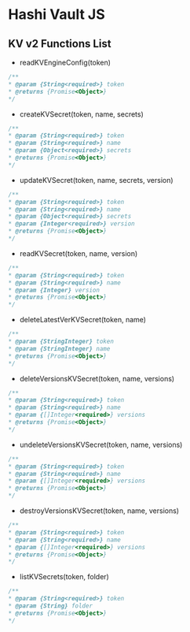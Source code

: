 # Hashi Vault JS

## KV v2 Functions List

* readKVEngineConfig(token)

```javascript
/**
* @param {String<required>} token
* @returns {Promise<Object>}
*/
```

* createKVSecret(token, name, secrets)

```javascript
/**
* @param {String<required>} token
* @param {String<required>} name
* @param {Object<required>} secrets
* @returns {Promise<Object>}
*/
```

* updateKVSecret(token, name, secrets, version)

```javascript
/**
* @param {String<required>} token
* @param {String<required>} name
* @param {Object<required>} secrets
* @param {Integer<required>} version
* @returns {Promise<Object>}
*/
```

* readKVSecret(token, name, version)

```javascript
/**
* @param {String<required>} token
* @param {String<required>} name
* @param {Integer} version
* @returns {Promise<Object>}
*/
```

* deleteLatestVerKVSecret(token, name)

```javascript
/**
* @param {StringInteger} token
* @param {StringInteger} name
* @returns {Promise<Object>}
*/
```

* deleteVersionsKVSecret(token, name, versions)

```javascript
/**
* @param {String<required>} token
* @param {String<required>} name
* @param {[]Integer<required>} versions
* @returns {Promise<Object>}
*/
```

* undeleteVersionsKVSecret(token, name, versions)

```javascript
/**
* @param {String<required>} token
* @param {String<required>} name
* @param {[]Integer<required>} versions
* @returns {Promise<Object>}
*/
```

* destroyVersionsKVSecret(token, name, versions)

```javascript
/**
* @param {String<required>} token
* @param {String<required>} name
* @param {[]Integer<required>} versions
* @returns {Promise<Object>}
*/
```

* listKVSecrets(token, folder)

```javascript
/**
* @param {String<required>} token
* @param {String} folder
* @returns {Promise<Object>}
*/
```
